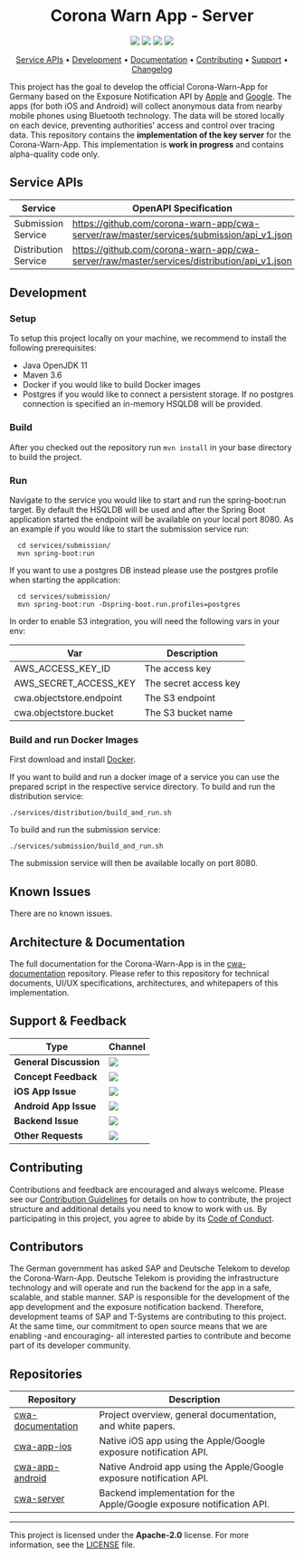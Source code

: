<h1 align="center">
    Corona Warn App - Server
</h1>

<p align="center">
    <a href="https://github.com/Exposure-Notification-App/ena-documentation/commits/" title="Last Commit"><img src="https://img.shields.io/github/last-commit/corona-warn-app/cwa-server?style=flat"></a>
    <a href="https://github.com/Exposure-Notification-App/ena-documentation/issues" title="Open Issues"><img src="https://img.shields.io/github/issues/corona-warn-app/cwa-server?style=flat"></a>
    <a href="https://circleci.com/gh/corona-warn-app/cwa-server" title="Build Status"><img src="https://circleci.com/gh/corona-warn-app/cwa-server.svg?style=flat&circle-token=a7294b977bb9ea2c2d53ff62c9aa442670e19b59"></a>
    <a href="https://github.com/corona-warn-app/cwa-server/blob/master/LICENSE" title="License"><img src="https://img.shields.io/badge/License-Apache%202.0-green.svg?style=flat"></a>
</p>

<p align="center">
  <a href="#service-apis">Service APIs</a> •
  <a href="#development">Development</a> •
  <a href="#architecture--documentation">Documentation</a> •
  <a href="#contributing">Contributing</a> •
  <a href="#support--feedback">Support</a> •
  <a href="https://github.com/corona-warn-app/cwa-admin/releases">Changelog</a>
</p>

This project has the goal to develop the official Corona-Warn-App for Germany based on the Exposure Notification API by [Apple](https://www.apple.com/covid19/contacttracing/) and [Google](https://www.google.com/covid19/exposurenotifications/).  The apps (for both iOS and Android) will collect anonymous data from nearby mobile phones using Bluetooth technology. The data will be stored locally on each device, preventing authorities’ access and control over tracing data. This repository contains the **implementation of the key server** for the Corona-Warn-App. This implementation is **work in progress** and contains alpha-quality code only.

## Service APIs

Service      | OpenAPI Specification
-------------|-------------
Submission Service        | https://github.com/corona-warn-app/cwa-server/raw/master/services/submission/api_v1.json
Distribution Service      | https://github.com/corona-warn-app/cwa-server/raw/master/services/distribution/api_v1.json


## Development

### Setup

To setup this project locally on your machine, we recommend to install the following prerequisites:
  - Java OpenJDK 11
  - Maven 3.6
  - Docker if you would like to build Docker images
  - Postgres if you would like to connect a persistent storage. If no postgres connection is specified an in-memory HSQLDB will be provided.

### Build

After you checked out the repository run ```mvn install``` in your base directory to build the project.

### Run

Navigate to the service you would like to start and run the spring-boot:run target. By default the HSQLDB will be used and after the Spring Boot application started the endpoint will be available on your local port 8080. As an example if you would like to start the submission service run:
```
  cd services/submission/
  mvn spring-boot:run
```

If you want to use a postgres DB instead please use the postgres profile when starting the application:

```
  cd services/submission/
  mvn spring-boot:run -Dspring-boot.run.profiles=postgres
```

In order to enable S3 integration, you will need the following vars in your env:

Var | Description
----|----------------
AWS_ACCESS_KEY_ID | The access key
AWS_SECRET_ACCESS_KEY | The secret access key
cwa.objectstore.endpoint | The S3 endpoint
cwa.objectstore.bucket | The S3 bucket name

### Build and run Docker Images

First download and install [Docker](https://www.docker.com/products/docker-desktop).

If you want to build and run a docker image of a service you can use the prepared script in the respective service directory.
To build and run the distribution service:
```
./services/distribution/build_and_run.sh
```

To build and run the submission service:
```
./services/submission/build_and_run.sh
```
The submission service will then be available locally on port 8080.

## Known Issues

There are no known issues.

## Architecture & Documentation

The full documentation for the Corona-Warn-App is in the [cwa-documentation](https://github.com/corona-warn-app/cwa-documentation) repository. Please refer to this repository for technical documents, UI/UX specifications, architectures, and whitepapers of this implementation.

## Support & Feedback

| Type                     | Channel                                                |
| ------------------------ | ------------------------------------------------------ |
| **General Discussion**   | <a href="https://github.com/corona-warn-app/cwa-documentation/issues/new/choose" title="General Discussion"><img src="https://img.shields.io/github/issues/corona-warn-app/cwa-documentation/question.svg?style=flat-square"></a> </a>   |
| **Concept Feedback**    | <a href="https://github.com/corona-warn-app/cwa-documentation/issues/new/choose" title="Open Concept Feedback"><img src="https://img.shields.io/github/issues/corona-warn-app/cwa-documentation/concept-extension.svg?style=flat-square"></a>  |
| **iOS App Issue**    | <a href="https://github.com/corona-warn-app/cwa-app-ios/issues/new/choose" title="Open iOS Suggestion"><img src="https://img.shields.io/github/issues/corona-warn-app/cwa-app-ios/ios-app.svg?style=flat-square"></a>  |
| **Android App Issue**    | <a href="https://github.com/corona-warn-app/cwa-app-android/issues/new/choose" title="Open Android Issue"><img src="https://img.shields.io/github/issues/corona-warn-app/cwa-app-android/android-app.svg?style=flat-square"></a>  |
| **Backend Issue**    | <a href="https://github.com/corona-warn-app/cwa-server/issues/new/choose" title="Open Backend Issue"><img src="https://img.shields.io/github/issues/corona-warn-app/cwa-server/backend.svg?style=flat-square"></a>  |
| **Other Requests**    | <a href="mailto:corona-warn-app.opensource@sap.com" title="Email CWD Team"><img src="https://img.shields.io/badge/email-CWD%20team-green?logo=mail.ru&style=flat-square&logoColor=white"></a>   |

## Contributing

Contributions and feedback are encouraged and always welcome. Please see our [Contribution Guidelines](./CONTRIBUTING.md) for details on how to contribute, the project structure and additional details you need to know to work with us. By participating in this project, you agree to abide by its [Code of Conduct](./CODE_OF_CONDUCT.md).

## Contributors

The German government has asked SAP and Deutsche Telekom to develop the Corona-Warn-App. Deutsche Telekom is providing the infrastructure technology and will operate and run the backend for the app in a safe, scalable, and stable manner. SAP is responsible for the development of the app development and the exposure notification backend. Therefore, development teams of SAP and T-Systems are contributing to this project. At the same time, our commitment to open source means that we are enabling -and encouraging- all interested parties to contribute and become part of its developer community. 

## Repositories

| Repository          | Description                                                           |
| ------------------- | --------------------------------------------------------------------- |
| [cwa-documentation] | Project overview, general documentation, and white papers.            |
| [cwa-app-ios]       | Native iOS app using the Apple/Google exposure notification API.      |
| [cwa-app-android]   | Native Android app using the Apple/Google exposure notification API.  |
| [cwa-server]        | Backend implementation for the Apple/Google exposure notification API.|

[cwa-documentation]: https://github.com/corona-warn-app/cwa-documentation
[cwa-app-ios]: https://github.com/corona-warn-app/cwa-app-ios
[cwa-app-android]: https://github.com/corona-warn-app/cwa-app-android
[cwa-server]: https://github.com/corona-warn-app/cwa-server

---

This project is licensed under the **Apache-2.0** license. For more information, see the [LICENSE](./LICENSE) file.
